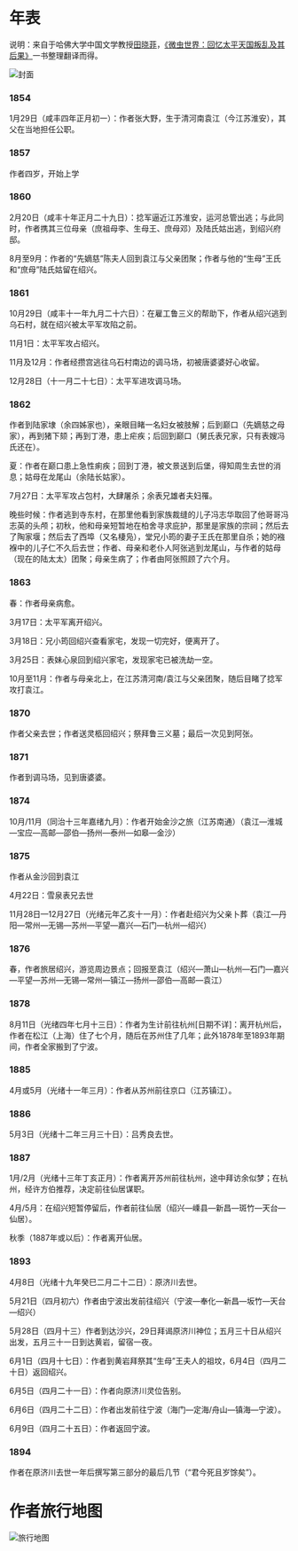 # 年表

说明：来自于哈佛大学中国文学教授[田晓菲](https://zh.wikipedia.org/zh-hans/%E7%94%B0%E6%99%93%E8%8F%B2])，[《微虫世界：回忆太平天国叛乱及其后果》](https://uwapress.uw.edu/book/9780295993188/the-world-of-a-tiny-insect/)一书整理翻译而得。

![封面]("cover.jpg")

### 1854

1月29日（咸丰四年正月初一）：作者张大野，生于清河南袁江（今江苏淮安），其父在当地担任公职。

### 1857

作者四岁，开始上学

### 1860

2月20日（咸丰十年正月二十九日）：捻军逼近江苏淮安，运河总管出逃；与此同时，作者携其三位母亲（庶祖母李、生母王、庶母邓）及陆氏姑出逃，到绍兴府邸。

8月至9月：作者的“先嫡慈”陈夫人回到袁江与父亲团聚；作者与他的“生母”王氏和“庶母”陆氏姑留在绍兴。

### 1861

10月29日（咸丰十一年九月二十六日）：在雇工鲁三义的帮助下，作者从绍兴逃到乌石村，就在绍兴被太平军攻陷之前。

11月1日：太平军攻占绍兴。

11月及12月：作者经攒宫逃往乌石村南边的调马场，初被唐婆婆好心收留。

12月28日（十一月二十七日）：太平军进攻调马场。

### 1862

作者到陆家埭（余四姊家也），亲眼目睹一名妇女被肢解；后到巅口（先嫡慈之母家），再到猪下颏；再到丁港，患上疟疾；后回到巅口（舅氏表兄家，只有表嫂冯氏还在）。

夏：作者在巅口患上急性痢疾；回到丁港，被文景送到后堡，得知周生去世的消息；姑母在龙尾山（余陆长姑家）。

7月27日：太平军攻占包村，大肆屠杀；余表兄雄者夫妇罹。

晚些时候：作者逃到寺东村，在那里他看到家族裁缝的儿子冯志华取回了他哥哥冯志英的头颅；初秋，他和母亲短暂地在柏舍寻求庇护，那里是家族的宗祠；然后去了陶家堰；然后去了西埠（又名棲凫），堂兄小筠的妻子王氏在那里自杀；她的襁褓中的儿子仁不久后去世；作者、母亲和老仆人阿张逃到龙尾山，与作者的姑母（现在的陆太太）团聚；母亲生病了；作者由阿张照顾了六个月。

### 1863

春：作者母亲病愈。

3月17日：太平军离开绍兴。

3月18日：兄小筠回绍兴查看家宅，发现一切完好，便离开了。

3月25日：表妹心泉回到绍兴家宅，发现家宅已被洗劫一空。

10月至11月：作者与母亲北上，在江苏清河南/袁江与父亲团聚，随后目睹了捻军攻打袁江。

### 1870

作者父亲去世；作者送灵柩回绍兴；祭拜鲁三义墓；最后一次见到阿张。

### 1871

作者到调马场，见到唐婆婆。

### 1874

10月/11月（同治十三年嘉绪九月）：作者开始金沙之旅（江苏南通）（袁江—淮城—宝应—高邮—邵伯—扬州—泰州—如皋—金沙）

### 1875

作者从金沙回到袁江

4月22日：雪泉表兄去世

11月28日—12月27日（光绪元年乙亥十一月）：作者赴绍兴为父亲卜葬（袁江—丹阳—常州—无锡—苏州—平望—嘉兴—石门—杭州—绍兴）


### 1876

春，作者旅居绍兴，游览周边景点；回报至袁江（绍兴—萧山—杭州—石门—嘉兴—平望—苏州—无锡—常州—镇江—扬州—邵伯—高邮—袁江）

### 1878

8月11日（光绪四年七月十三日）：作者为生计前往杭州[日期不详]：离开杭州后，作者在松江（上海）住了七个月，随后在苏州住了几年；此外1878年至1893年期间，作者全家搬到了宁波。

### 1885

4月或5月（光绪十一年三月）：作者从苏州前往京口（江苏镇江）。

### 1886

5月3日（光绪十二年三月三十日）：吕秀良去世。

### 1887

1月/2月（光绪十三年丁亥正月）：作者离开苏州前往杭州，途中拜访余似梦；在杭州，经许方伯推荐，决定前往仙居谋职。

4月/5月：在绍兴短暂停留后，作者前往仙居（绍兴—嵊县—新昌—斑竹—天台—仙居）。

秋季（1887年或以后）：作者离开仙居。


### 1893

4月8日（光绪十九年癸巳二月二十二日）：原济川去世。

5月21日（四月初六）作者由宁波出发前往绍兴（宁波—奉化—新昌—坂竹—天台—绍兴）

5月28日（四月十三）作者到达沙兴，29日拜谒原济川神位；五月三十日从绍兴出发，五月三十一日到达黄岩，留宿一夜。

6月1日（四月十七日）：作者到黄岩拜祭其“生母”王夫人的祖坟，6月4日（四月二十日）返回绍兴。

6月5日（四月二十一日）：作者向原济川灵位告别。

6月6日（四月二十二日）：作者出发前往宁波（海门—定海/舟山—镇海—宁波）。

6月9日（四月二十五日）：作者返回宁波。

### 1894

作者在原济川去世一年后撰写第三部分的最后几节（“君今死且岁馀矣”）。

# 作者旅行地图

![旅行地图]("map.jpg")